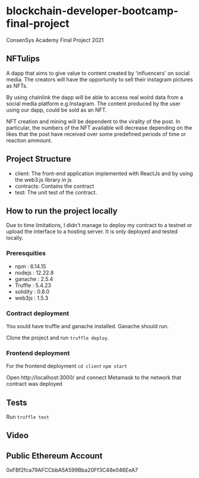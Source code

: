 # blockchain-developer-bootcamp-final-project

ConsenSys Academy Final Project 2021

## NFTulips

A dapp that aims to give value to content created by 'influencers' on social media. The creators will have the opportunity to sell their instagram pictures as NFTs.

By using chainlink the dapp will be able to access real wolrd data from a social media platform e.g.Instagram. The content produced by the user using our dapp, could be sold as an NFT. 

NFT creation and mining will be dependent to the virality of the post. In particular, the numbers of the NFT available will decrease depending on the likes that the post have received over some predefined periods of time or reaction ammount.

## Project Structure
* client: The front-end application implemented with ReactJs and by using the web3.js library in js
* contracts: Contains the contract
* test: The unit test of the contract.

## How to run the project locally

Due to time limitations, I didn't manage to deploy my contract to a testnet or upload the interface to a hosting server. It is only deployed and tested locally.

### Preresquities

* npm : 6.14.15
* nodejs : 12.22.8
* ganache : 2.5.4
* Truffle : 5.4.23
* solidity : 0.8.0
* web3js : 1.5.3

### Contract deployment

You sould have truffle and ganache installed. Ganache should run.

Clone the project and run ```truffle deploy```. 

### Frontend deployment

For the frontend deployment
```cd client```
```npm start```

Open http://localhost:3000/
and connect Metamask to the network that contract was deployed

## Tests

Run 
```truffle test```

## Video


## Public Ethereum Account
0xFBf2fca79AFCCbbA5A599Bba20Ff3C48e046EeA7